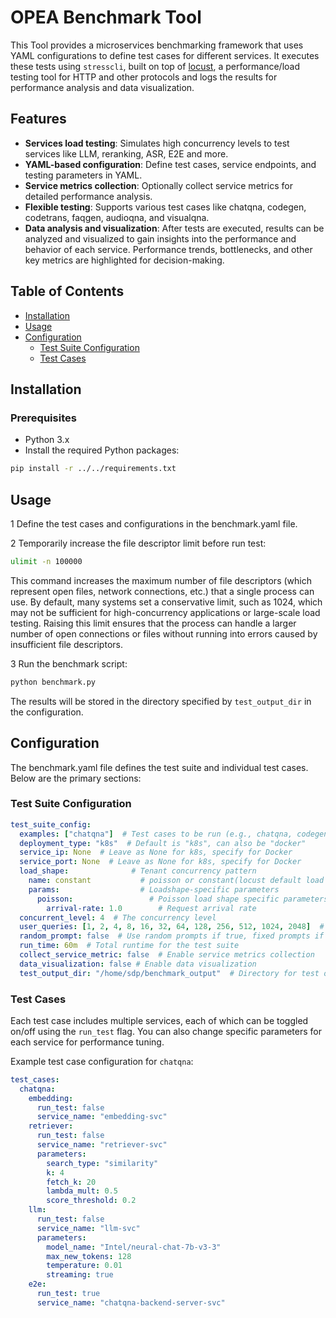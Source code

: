 # OPEA Benchmark Tool

This Tool provides a microservices benchmarking framework that uses YAML configurations to define test cases for different services. It executes these tests using `stresscli`, built on top of [locust](https://github.com/locustio/locust), a performance/load testing tool for HTTP and other protocols and logs the results for performance analysis and data visualization.

## Features

- **Services load testing**: Simulates high concurrency levels to test services like LLM, reranking, ASR, E2E and more.
- **YAML-based configuration**: Define test cases, service endpoints, and testing parameters in YAML.
- **Service metrics collection**: Optionally collect service metrics for detailed performance analysis.
- **Flexible testing**: Supports various test cases like chatqna, codegen, codetrans, faqgen, audioqna, and visualqna.
- **Data analysis and visualization**: After tests are executed, results can be analyzed and visualized to gain insights into the performance and behavior of each service. Performance trends, bottlenecks, and other key metrics are highlighted for decision-making.

## Table of Contents

- [Installation](#installation)
- [Usage](#usage)
- [Configuration](#configuration)
  - [Test Suite Configuration](#test-suite-configuration)
  - [Test Cases](#test-cases)


## Installation

### Prerequisites

- Python 3.x
- Install the required Python packages:

```bash
pip install -r ../../requirements.txt
```

## Usage

1 Define the test cases and configurations in the benchmark.yaml file.

2 Temporarily increase the file descriptor limit before run test:

```bash
ulimit -n 100000
```

This command increases the maximum number of file descriptors (which represent open files, network connections, etc.) that a single process can use. By default, many systems set a conservative limit, such as 1024, which may not be sufficient for high-concurrency applications or large-scale load testing. Raising this limit ensures that the process can handle a larger number of open connections or files without running into errors caused by insufficient file descriptors.

3 Run the benchmark script:

```bash
python benchmark.py
```

The results will be stored in the directory specified by `test_output_dir` in the configuration.


## Configuration

The benchmark.yaml file defines the test suite and individual test cases. Below are the primary sections:

### Test Suite Configuration

```yaml
test_suite_config: 
  examples: ["chatqna"]  # Test cases to be run (e.g., chatqna, codegen)
  deployment_type: "k8s"  # Default is "k8s", can also be "docker"
  service_ip: None  # Leave as None for k8s, specify for Docker
  service_port: None  # Leave as None for k8s, specify for Docker
  load_shape:              # Tenant concurrency pattern
    name: constant           # poisson or constant(locust default load shape)
    params:                  # Loadshape-specific parameters
      poisson:                 # Poisson load shape specific parameters, activate only if load_shape is poisson
        arrival-rate: 1.0        # Request arrival rate
  concurrent_level: 4  # The concurrency level
  user_queries: [1, 2, 4, 8, 16, 32, 64, 128, 256, 512, 1024, 2048]  # Number of test requests
  random_prompt: false  # Use random prompts if true, fixed prompts if false
  run_time: 60m  # Total runtime for the test suite
  collect_service_metric: false  # Enable service metrics collection
  data_visualization: false # Enable data visualization
  test_output_dir: "/home/sdp/benchmark_output"  # Directory for test outputs
```

### Test Cases

Each test case includes multiple services, each of which can be toggled on/off using the `run_test` flag. You can also change specific parameters for each service for performance tuning.

Example test case configuration for `chatqna`:

```yaml
test_cases:
  chatqna:
    embedding:
      run_test: false
      service_name: "embedding-svc"
    retriever:
      run_test: false
      service_name: "retriever-svc"
      parameters:
        search_type: "similarity"
        k: 4
        fetch_k: 20
        lambda_mult: 0.5
        score_threshold: 0.2
    llm:
      run_test: false
      service_name: "llm-svc"
      parameters:
        model_name: "Intel/neural-chat-7b-v3-3"
        max_new_tokens: 128
        temperature: 0.01
        streaming: true
    e2e:
      run_test: true
      service_name: "chatqna-backend-server-svc"
```
